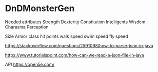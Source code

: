 # DnDMonsterGen
Needed attributes
  Strength
  Dexterity 
  Constitution
  Intelligents
  Wisdom
  Charasma
  Perception
  
  
  Size
  Armor class
  hit points
  walk speed
  swim speed
  fly speed
  
https://stackoverflow.com/questions/2591098/how-to-parse-json-in-java 

https://www.tutorialspoint.com/how-can-we-read-a-json-file-in-java


API https://open5e.com/
